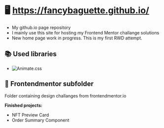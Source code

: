 # **🖥 https://fancybaguette.github.io/**
- My github.io page repository
- I mainly use this site for hosting my Frontend Mentor challange solutions
- New home page work in progress. This is my first RWD attempt.

## **📚 Used libraries**
- ![Animate.css](animate.style)

## **📁 Frontendmentor subfolder**

Folder containing design challanges from frontendmentor.io

**Finished projects:** 
- NFT Preview Card
- Order Summary Component
